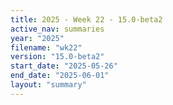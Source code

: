 ```yaml
---
title: 2025 - Week 22 - 15.0-beta2
active_nav: summaries
year: "2025"
filename: "wk22"
version: "15.0-beta2"
start_date: "2025-05-26"
end_date: "2025-06-01"
layout: "summary"
---
```

